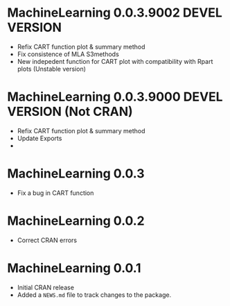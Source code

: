 # MachineLearning 0.0.3.9002 DEVEL VERSION
* Refix CART function plot & summary method
* Fix consistence of MLA S3methods 
* New indepedent function for CART plot with compatibility with Rpart plots (Unstable version)

# MachineLearning 0.0.3.9000 DEVEL VERSION (Not CRAN)
* Refix CART function plot & summary method
* Update Exports
* 
# MachineLearning 0.0.3
* Fix a bug in CART function

# MachineLearning 0.0.2
* Correct CRAN errors

# MachineLearning 0.0.1
* Initial CRAN release
* Added a `NEWS.md` file to track changes to the package.
